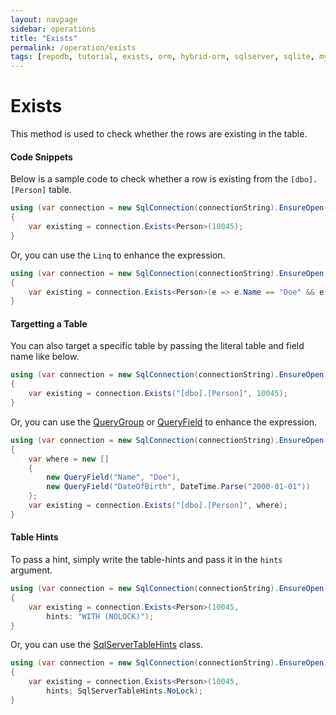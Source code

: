 ```yaml
---
layout: navpage
sidebar: operations
title: "Exists"
permalink: /operation/exists
tags: [repodb, tutorial, exists, orm, hybrid-orm, sqlserver, sqlite, mysql, postgresql]
---
```


# Exists

This method is used to check whether the rows are existing in the table.

#### Code Snippets

Below is a sample code to check whether a row is existing from the `[dbo].[Person]` table.

```csharp
using (var connection = new SqlConnection(connectionString).EnsureOpen())
{
	var existing = connection.Exists<Person>(10045);
}
```

Or, you can use the `Linq` to enhance the expression.

```csharp
using (var connection = new SqlConnection(connectionString).EnsureOpen())
{
	var existing = connection.Exists<Person>(e => e.Name == "Doe" && e.DateOfBirth =  DateTime.Parse("2000-01-01"));
}
```

#### Targetting a Table

You can also target a specific table by passing the literal table and field name like below.

```csharp
using (var connection = new SqlConnection(connectionString).EnsureOpen())
{
	var existing = connection.Exists("[dbo].[Person]", 10045);
}
```

Or, you can use the [QueryGroup](/class/querygroup) or [QueryField](/class/queryfield) to enhance the expression.

```csharp
using (var connection = new SqlConnection(connectionString).EnsureOpen())
{
	var where = new []
	{
		new QueryField("Name", "Doe"),
		new QueryField("DateOfBirth", DateTime.Parse("2000-01-01"))
	};
	var existing = connection.Exists("[dbo].[Person]", where);
}
```

#### Table Hints

To pass a hint, simply write the table-hints and pass it in the `hints` argument.

```csharp
using (var connection = new SqlConnection(connectionString).EnsureOpen())
{
	var existing = connection.Exists<Person>(10045,
		hints: "WITH (NOLOCK)");
}
```

Or, you can use the [SqlServerTableHints](/class/sqlservertablehints) class.

```csharp
using (var connection = new SqlConnection(connectionString).EnsureOpen())
{
	var existing = connection.Exists<Person>(10045,
		hints: SqlServerTableHints.NoLock);
}
```
